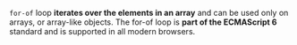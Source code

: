 `for-of` loop **iterates over the elements in an array** and can be used only on arrays, or array-like objects. The for-of loop is **part of the ECMAScript 6** standard and is supported in all modern browsers.